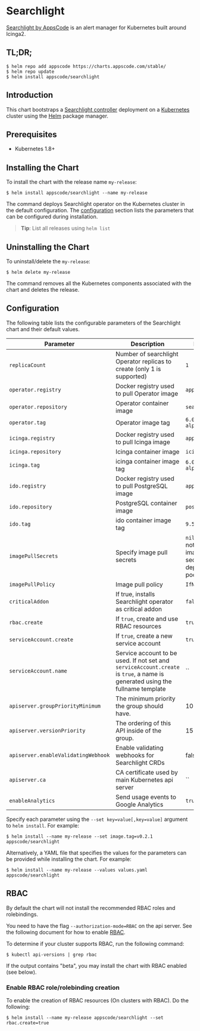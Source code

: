 # Searchlight
[Searchlight by AppsCode](https://github.com/appscode/searchlight) is an alert manager for Kubernetes built around Icinga2.

## TL;DR;

```console
$ helm repo add appscode https://charts.appscode.com/stable/
$ helm repo update
$ helm install appscode/searchlight
```

## Introduction

This chart bootstraps a [Searchlight controller](https://github.com/appscode/searchlight) deployment on a [Kubernetes](http://kubernetes.io) cluster using the [Helm](https://helm.sh) package manager.

## Prerequisites

- Kubernetes 1.8+

## Installing the Chart
To install the chart with the release name `my-release`:
```console
$ helm install appscode/searchlight --name my-release
```
The command deploys Searchlight operator on the Kubernetes cluster in the default configuration. The [configuration](#configuration) section lists the parameters that can be configured during installation.

> **Tip**: List all releases using `helm list`

## Uninstalling the Chart

To uninstall/delete the `my-release`:

```console
$ helm delete my-release
```

The command removes all the Kubernetes components associated with the chart and deletes the release.

## Configuration

The following table lists the configurable parameters of the Searchlight chart and their default values.


| Parameter                           | Description                                                             | Default            |
| ----------------------------------- | -----------------------------------------------------------------       | ------------------ |
| `replicaCount`                      | Number of searchlight Operator replicas to create (only 1 is supported) | `1`                |
| `operator.registry`                 | Docker registry used to pull Operator image                             | `appscode`         |
| `operator.repository`               | Operator container image                                                | `searchlight`      |
| `operator.tag`                      | Operator image tag                                                      | `6.0.0-alpha.0`    |
| `icinga.registry`                   | Docker registry used to pull Icinga image                               | `appscode`         |
| `icinga.repository`                 | Icinga container image                                                  | `icinga`           |
| `icinga.tag`                        | icinga container image tag                                              | `6.0.0-alpha.0-k8s`|
| `ido.registry`                      | Docker registry used to pull PostgreSQL image                           | `appscode`         |
| `ido.repository`                    | PostgreSQL container image                                              | `postgress`        |
| `ido.tag`                           | ido container image tag                                                 | `9.5-alpine`       |
| `imagePullSecrets`                  | Specify image pull secrets                                              | `nil` (does not add image pull secrets to deployed pods) |
| `imagePullPolicy`                   | Image pull policy                                                       | `IfNotPresent`     |
| `criticalAddon`                     | If true, installs Searchlight operator as critical addon                | `false`            |
| `rbac.create`                       | If `true`, create and use RBAC resources                                | `true`             |
| `serviceAccount.create`             | If `true`, create a new service account                                 | `true`             |
| `serviceAccount.name`               | Service account to be used. If not set and `serviceAccount.create` is `true`, a name is generated using the fullname template | `` |
| `apiserver.groupPriorityMinimum`    | The minimum priority the group should have.                             | 10000              |
| `apiserver.versionPriority`         | The ordering of this API inside of the group.                           | 15                 |
| `apiserver.enableValidatingWebhook` | Enable validating webhooks for Searchlight CRDs                         | false              |
| `apiserver.ca`                      | CA certificate used by main Kubernetes api server                       | ``                 |
| `enableAnalytics`                   | Send usage events to Google Analytics                                   | `true`             |

Specify each parameter using the `--set key=value[,key=value]` argument to `helm install`. For example:

```console
$ helm install --name my-release --set image.tag=v0.2.1 appscode/searchlight
```

Alternatively, a YAML file that specifies the values for the parameters can be provided while
installing the chart. For example:

```console
$ helm install --name my-release --values values.yaml appscode/searchlight
```

## RBAC
By default the chart will not install the recommended RBAC roles and rolebindings.

You need to have the flag `--authorization-mode=RBAC` on the api server. See the following document for how to enable [RBAC](https://kubernetes.io/docs/admin/authorization/rbac/).

To determine if your cluster supports RBAC, run the following command:

```console
$ kubectl api-versions | grep rbac
```

If the output contains "beta", you may install the chart with RBAC enabled (see below).

### Enable RBAC role/rolebinding creation

To enable the creation of RBAC resources (On clusters with RBAC). Do the following:

```console
$ helm install --name my-release appscode/searchlight --set rbac.create=true
```
